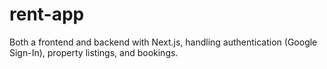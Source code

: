 # rent-app
Both a frontend and backend with Next.js, handling authentication (Google Sign-In), property listings, and bookings.

